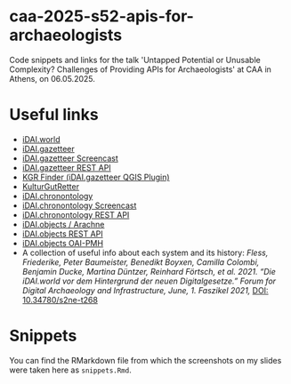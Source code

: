 # caa-2025-s52-apis-for-archaeologists

Code snippets and links for the talk 'Untapped Potential or Unusable Complexity? 
Challenges of Providing APIs for Archaeologists' at CAA in Athens, on 06.05.2025.

# Useful links
-   [iDAI.world](https://idai.world/)
-   [iDAI.gazetteer](https://gazetteer.dainst.org)
-   [iDAI.gazetteer Screencast](https://www.youtube.com/watch?v=IBqsfCc_COA)
-   [iDAI.gazetteer REST API](https://gazetteer.dainst.org/app/#!/help)
-   [KGR Finder (iDAI.gazetteer QGIS Plugin)](https://github.com/dainst/kgr_finder)
-   [KulturGutRetter](https://www.kulturgutretter.org/en/)
-   [iDAI.chronontology](https://chronontology.dainst.org)
-   [iDAI.chronontology Screencast](https://www.youtube.com/watch?v=HFhonVAwcbU)
-   [iDAI.chronontology REST API](https://github.com/dainst/chronontology-backend/blob/master/docs/rest-api-reference.md)
-   [iDAI.objects / Arachne](https://arachne.dainst.org)
-   [iDAI.objects REST API](https://github.com/dainst/arachne4/blob/main/frontend/docs/rest-api-reference.md)
-   [iDAI.objects OAI-PMH](https://arachne.dainst.org/info/apis)
-   A collection of useful info about each system and its history: *Fless, Friederike, Peter Baumeister, Benedikt Boyxen, Camilla Colombi, Benjamin Ducke, Martina Düntzer, Reinhard Förtsch, et al. 2021. “Die iDAI.world vor dem Hintergrund der neuen Digitalgesetze.” Forum for Digital Archaeology and Infrastructure, June, 1. Faszikel 2021,* [DOI: 10.34780/s2ne-t268](https://doi.org/10.34780/s2ne-t268)


# Snippets
You can find the RMarkdown file from which the screenshots on my slides were taken here as `snippets.Rmd`.
